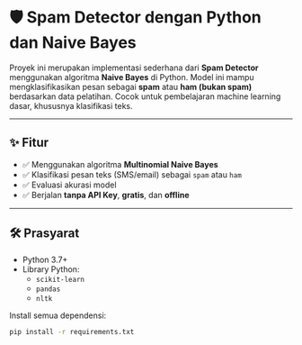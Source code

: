# 🛡️ Spam Detector dengan Python dan Naive Bayes

Proyek ini merupakan implementasi sederhana dari **Spam Detector** menggunakan algoritma **Naive Bayes** di Python. Model ini mampu mengklasifikasikan pesan sebagai **spam** atau **ham (bukan spam)** berdasarkan data pelatihan. Cocok untuk pembelajaran machine learning dasar, khususnya klasifikasi teks.

---

## ✨ Fitur

- ✅ Menggunakan algoritma **Multinomial Naive Bayes**
- ✅ Klasifikasi pesan teks (SMS/email) sebagai `spam` atau `ham`
- ✅ Evaluasi akurasi model
- ✅ Berjalan **tanpa API Key**, **gratis**, dan **offline**

---

## 🛠️ Prasyarat

- Python 3.7+
- Library Python:
  - `scikit-learn`
  - `pandas`
  - `nltk`

Install semua dependensi:
```bash
pip install -r requirements.txt
